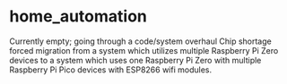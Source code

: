 # home_automation
Currently empty; going through a code/system overhaul
Chip shortage forced migration from a system which utilizes multiple Raspberry Pi Zero devices
to a system which uses one Raspberry Pi Zero with multiple Raspberry Pi Pico devices with 
ESP8266 wifi modules. 
